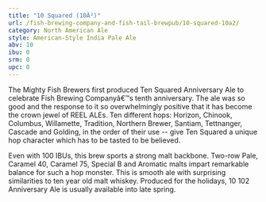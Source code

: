 ```yaml
---
title: "10 Squared (10Â²)"
url: /fish-brewing-company-and-fish-tail-brewpub/10-squared-10a2/
category: North American Ale
style: American-Style India Pale Ale
abv: 10
ibu: 0
srm: 0
upc: 0
---
```

The Mighty Fish Brewers first produced Ten Squared Anniversary Ale to celebrate Fish Brewing Companyâ€™s tenth anniversary. The ale was so good and the response to it so overwhelmingly positive that it has become the crown jewel of REEL ALEs. Ten different hops: Horizon, Chinook, Columbus, Willamette, Tradition, Northern Brewer, Santiam, Tettnanger, Cascade and Golding, in the order of their use -- give Ten Squared a unique hop character which has to be tasted to be believed. 

Even with 100 IBUs, this brew sports a strong malt backbone. Two-row Pale, Caramel 40, Caramel 75, Special B and Aromatic malts impart remarkable balance for such a hop monster. This is smooth ale with surprising similarities to ten year old malt whiskey. Produced for the holidays, 10 102 Anniversary Ale is usually available into late spring.
